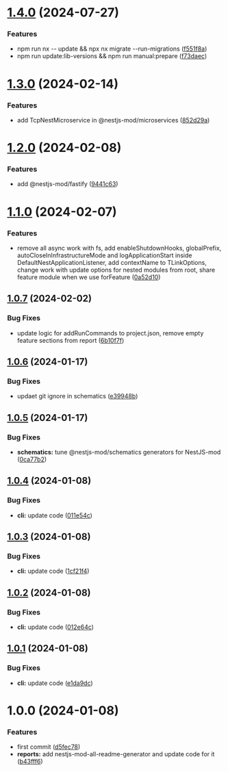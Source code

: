 # [1.4.0](https://github.com/nestjs-mod/nestjs-mod/compare/nestjs-mod-v1.3.0...nestjs-mod-v1.4.0) (2024-07-27)


### Features

* npm run nx -- update && npx nx migrate --run-migrations ([f551f8a](https://github.com/nestjs-mod/nestjs-mod/commit/f551f8abe1f8cce299a5ced4d02f77a4ab2a6923))
* npm run update:lib-versions && npm run manual:prepare ([f73daec](https://github.com/nestjs-mod/nestjs-mod/commit/f73daec02869108296d5c2d6a26defefa31ef9ea))

# [1.3.0](https://github.com/nestjs-mod/nestjs-mod/compare/nestjs-mod-v1.2.0...nestjs-mod-v1.3.0) (2024-02-14)


### Features

* add TcpNestMicroservice in @nestjs-mod/microservices ([852d29a](https://github.com/nestjs-mod/nestjs-mod/commit/852d29ad7ebbf9f8c61fc2ee45bd285b7cff84fb))

# [1.2.0](https://github.com/nestjs-mod/nestjs-mod/compare/nestjs-mod-v1.1.0...nestjs-mod-v1.2.0) (2024-02-08)


### Features

* add @nestjs-mod/fastify ([9441c63](https://github.com/nestjs-mod/nestjs-mod/commit/9441c6314a3b3d04160cfa7d53eccd5c7f05e79a))

# [1.1.0](https://github.com/nestjs-mod/nestjs-mod/compare/nestjs-mod-v1.0.7...nestjs-mod-v1.1.0) (2024-02-07)


### Features

* remove all async work with fs, add enableShutdownHooks, globalPrefix, autoCloseInInfrastructureMode and logApplicationStart inside DefaultNestApplicationListener, add contextName to TLinkOptions, change work with update options for nested modules from root, share feature module when we use forFeature ([0a52d10](https://github.com/nestjs-mod/nestjs-mod/commit/0a52d10b62eaeadcb4c308edbfb49ec7c5b910f3))

## [1.0.7](https://github.com/nestjs-mod/nestjs-mod/compare/nestjs-mod-v1.0.6...nestjs-mod-v1.0.7) (2024-02-02)


### Bug Fixes

* update logic for addRunCommands to project.json, remove empty feature sections from report ([6b10f7f](https://github.com/nestjs-mod/nestjs-mod/commit/6b10f7f22186255698ae7b230c484956f03cbd34))

## [1.0.6](https://github.com/nestjs-mod/nestjs-mod/compare/nestjs-mod-v1.0.5...nestjs-mod-v1.0.6) (2024-01-17)


### Bug Fixes

* updaet git ignore in schematics ([e39948b](https://github.com/nestjs-mod/nestjs-mod/commit/e39948b5a30f48025da9871b341f39ad12c0cfb2))

## [1.0.5](https://github.com/nestjs-mod/nestjs-mod/compare/nestjs-mod-v1.0.4...nestjs-mod-v1.0.5) (2024-01-17)


### Bug Fixes

* **schematics:** tune @nestjs-mod/schematics generators for NestJS-mod ([0ca77b2](https://github.com/nestjs-mod/nestjs-mod/commit/0ca77b2e0913855da1dbfebc080e8f4822ef4b30))

## [1.0.4](https://github.com/nestjs-mod/nestjs-mod/compare/nestjs-mod-v1.0.3...nestjs-mod-v1.0.4) (2024-01-08)


### Bug Fixes

* **cli:** update code ([011e54c](https://github.com/nestjs-mod/nestjs-mod/commit/011e54c975bc41d1cc6500867de096343a26646b))

## [1.0.3](https://github.com/nestjs-mod/nestjs-mod/compare/nestjs-mod-v1.0.2...nestjs-mod-v1.0.3) (2024-01-08)


### Bug Fixes

* **cli:** update code ([1cf21f4](https://github.com/nestjs-mod/nestjs-mod/commit/1cf21f417dfea971b6abdb5a03d1e6ee1c07be95))

## [1.0.2](https://github.com/nestjs-mod/nestjs-mod/compare/nestjs-mod-v1.0.1...nestjs-mod-v1.0.2) (2024-01-08)


### Bug Fixes

* **cli:** update code ([012e64c](https://github.com/nestjs-mod/nestjs-mod/commit/012e64c5eb0b3324a75b82e4f0ae250cfcab3b39))

## [1.0.1](https://github.com/nestjs-mod/nestjs-mod/compare/nestjs-mod-v1.0.0...nestjs-mod-v1.0.1) (2024-01-08)


### Bug Fixes

* **cli:** update code ([e1da9dc](https://github.com/nestjs-mod/nestjs-mod/commit/e1da9dc75abc2cb8552e4f40f2ae86b787c796ad))

# 1.0.0 (2024-01-08)


### Features

* first commit ([d5fec78](https://github.com/nestjs-mod/nestjs-mod/commit/d5fec7888bf58d4a0d6fc249823523361b738d56))
* **reports:** add nestjs-mod-all-readme-generator and update code for it ([b43fff6](https://github.com/nestjs-mod/nestjs-mod/commit/b43fff651b3c5dd6a6bff7457bc42c91ee83f20e))
